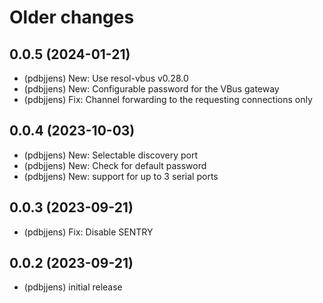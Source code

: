 # Older changes
## 0.0.5 (2024-01-21)

- (pdbjjens) New: Use resol-vbus v0.28.0
- (pdbjjens) New: Configurable password for the VBus gateway
- (pdbjjens) Fix: Channel forwarding to the requesting connections only

## 0.0.4 (2023-10-03)

- (pdbjjens) New: Selectable discovery port
- (pdbjjens) New: Check for default password
- (pdbjjens) New: support for up to 3 serial ports

## 0.0.3 (2023-09-21)

- (pdbjjens) Fix: Disable SENTRY

## 0.0.2 (2023-09-21)

- (pdbjjens) initial release
